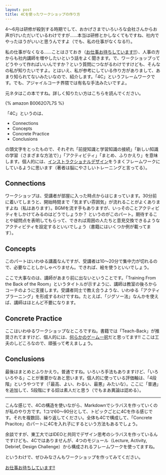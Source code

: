 ```yaml
---
layout: post
title: 4Cを使ったワークショップの作り方
---
```


4〜6月は研修が殺到する時期でして、おかげさまでいろいろな会社さんからお声がけいただいているわけですが……本当は研修とかしなくてもですね、社内でやったほうがいいと思うんですよ（でも、私の仕事がなくなる!!）。

私の仕事がなくなる……ことはさておき（[お仕事お待ちしています!!](http://www.waicrew.com/)）、人事の方からも社内講師を増やしたいという話をよく聞きます。で、ワークショップってどうやって作ればいいんですか？という質問につながるわけですけども、そんなの私が知りたいですよ。とはいえ、私が参考にしている作り方がありまして、あまり知られてないみたいなので、紹介します。「4C」というフレームワークです。でも、アジャイルコーチ界隈では有名な手法みたいですよ。

元ネタはこの本ですね。詳しく知りたい方はこちらを読んでください。

{% amazon B0062O7L7S %}

「4C」というのは、

* Connections
* Concepts
* Concrete Practice
* Conclusions

の頭文字をとったもので、それぞれ「前提知識と学習知識の接続」「新しい知識の学習（さまざまな方法で）」「アクティビティ」「まとめ、ふりかえり」を意味します。個人的には、[インストラクショナルデザイン](/notes/instructional-design/)をうまくフレームワークにしているように思います（著者は脳にやさしいトレーニングと言ってる）。

## Connections

ワークショップは、受講者が部屋に入った時点からはじまっています。30分前に着いてしまうと、開始時間まで「気まずい雰囲気」が流れることがよくありますよね（私はあります）。BGMを流す手もありますが、いっそのことアクティビティをしかけてみるのはどうでしょうか？ というのがこのパート。期待することや疑問点を表明してもらって、できれば周囲の人たちと意見交換できるようなアクティビティを設定するといいでしょう（書籍にはいくつか例が載ってます）。

## Concepts

このパートはいわゆる講義なんですが、受講者は10〜20分で集中力が切れるので、必要なことしかしゃべりません。できれば、絵を使うといいでしょう。

ここで大事なのは、講師があまり前に出ないということです。「Training From the Back of the Room」というタイトルが示すように、講師は教室の後ろからコーチのように支援します。受講者同士で教え合うような、いわゆる「アクティブラーニング」を形成するわけですね。たとえば、「ジグソー法」なんかを使えば、講師はほとんど不要になります。

## Concrete Practice

ここはいわゆるワークショップなところですね。書籍では「Teach-Back」が推奨されてますけど、個人的には、[何らかのゲーム一択](http://www.slideshare.net/kdmsnr/legoscrumawakens20160119)だと思ってます!! ここは工夫のしどころなので、頑張って考えましょう。

## Conclusions

最後はまとめとふりかえり。普通ですね。いろいろ手法もありますけど、「いろいろやる」ことが重要かなあと思います。個人的に使っている評価軸は、「4段階」というやつです（「最高、よい、わるい、最悪」みたいな）。ここに「普通」を追加して、5段階にする奴は素人だと思う（でもまあ異論は認める）。

<hr />

こんな感じで、4Cの構造を使いながら、Markdownでシラバスを作っていくのが私のやり方です。1コマ60〜90分として、トピックごとに4Cを作る感じです。それを複数回、繰り返してください。全体も4Cで構成して、「Concrete Pracitce」のパートに4Cを入れ子にするという方法もあるでしょう。

余談ですが、東工大ではIDEOと共同でデザイン思考のシラバスを作っているんですけども、4Cではありませんが、4つのモジュール（Lecture, Activity, Debrief, Design Challenge）から構成されるフレームワークを使ってますね。

というわけで、ぜひみなさんもワークショップを作ってみてください。

[お仕事お待ちしています!!](http://www.waicrew.com/)
